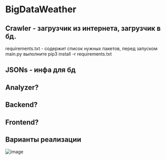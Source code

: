 # BigDataWeather

## Crawler - загрузчик из интернета, загрузчик в бд.
requirements.txt - содержит список нужных пакетов, перед запуском main.py выполните pip3 install -r requirements.txt

## JSONs - инфа для бд

## Analyzer?

## Backend?

## Frontend?

## Варианты реализации
![image](https://user-images.githubusercontent.com/59066874/136658010-fd92d2ea-47dc-470d-813e-4c609cf1a22a.png)
